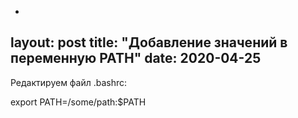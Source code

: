 -
layout: post
title: "Добавление значений в переменную PATH"
date: 2020-04-25
---
Редактируем файл .bashrc:

export PATH=/some/path:$PATH

